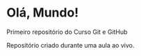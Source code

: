 # Olá, Mundo!
 Primeiro repositório do Curso Git e GitHub

 Repositório criado durante uma aula ao vivo.
